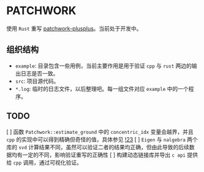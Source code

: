 # PATCHWORK

使用 `Rust` 重写 [patchwork-plusplus](https://github.com/url-kaist/patchwork-plusplus)。当前处于开发中。

## 组织结构

* `example`: 目录包含一些用例，当前主要作用是用于验证 `cpp` 与 `rust` 两边的输出日志是否一致。
* `src`: 项目源代码。
* `*.log`: 临时的日志文件，以后整理吧。每一组文件对应 `example` 中的一个程序。

## TODO

[ ] 函数 `Patchwork::estimate_ground` 中的 `concentric_idx` 变量会越界，并且 `cpp` 的实现中可以得到精确但奇怪的值，具体参见 [!23](https://github.com/url-kaist/patchwork-plusplus/issues/23)
[ ] `Eigen` 与 `nalgebra` 两个库的 `svd` 计算结果不同，虽然可以验证二者的结果均正确，但由此导致的后续数据均有一定的不同，影响验证重写的正确性
[ ] 构建动态链接库并导出 `c api` 提供给 `cpp` 调用，通过可视化验证。
